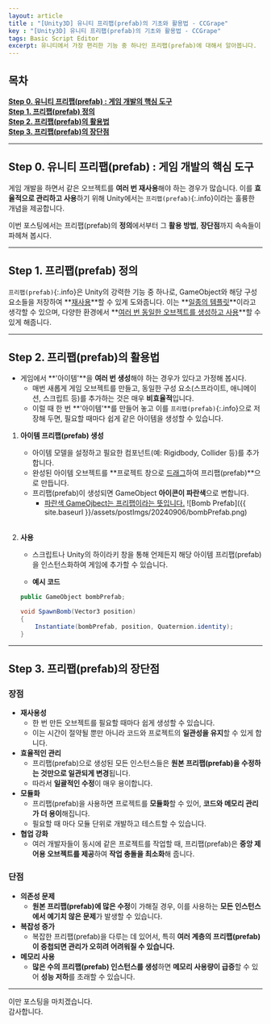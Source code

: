 ```yaml
---
layout: article 
title : "[Unity3D] 유니티 프리팹(prefab)의 기초와 활용법 - CCGrape"
key : "[Unity3D] 유니티 프리팹(prefab)의 기초와 활용법 - CCGrape"
tags: Basic Script Editor
excerpt: 유니티에서 가장 편리한 기능 중 하나인 프리팹(prefab)에 대해서 알아봅니다.
---
```


## 목차
**[Step 0. 유니티 프리팹(prefab) : 게임 개발의 핵심 도구](#step-0-유니티-프리팹prefab--게임-개발의-핵심-도구)**      
**[Step 1. 프리팹(prefab) 정의](#step-1-프리팹prefab-정의)**        
**[Step 2. 프리팹(prefab)의 활용법](#step-2-프리팹prefab의-활용법)**    
**[Step 3. 프리팹(prefab)의 장단점](#step-3-프리팹prefab의-장단점)**    

---
## Step 0. 유니티 프리팹(prefab) : 게임 개발의 핵심 도구

게임 개발을 하면서 같은 오브젝트를 **여러 번 재사용**해야 하는 경우가 많습니다. 
이를 **효율적으로 관리하고 사용**하기 위해 Unity에서는 `프리팹(prefab)`{:.info}이라는 훌륭한 개념을 제공합니다. 

이번 포스팅에서는 프리팹(prefab)의 **정의**에서부터 그 **활용 방법**, **장단점**까지 속속들이 파헤쳐 봅시다.

---
## Step 1. 프리팹(prefab) 정의

`프리팹(prefab)`{:.info}은 Unity의 강력한 기능 중 하나로, GameObject와 해당 구성 요소들을 저장하여 **<u>재사용</u>**할 수 있게 도와줍니다. 
이는 **<u>일종의 템플릿</u>**이라고 생각할 수 있으며, 다양한 환경에서 **<u>여러 번 동일한 오브젝트를 생성하고 사용</u>**할 수 있게 해줍니다.

---
## Step 2. 프리팹(prefab)의 활용법 

- 게임에서 **'아이템'**을 **여러 번 생성**해야 하는 경우가 있다고 가정해 봅시다. 
    - 매번 새롭게 게임 오브젝트를 만들고, 동일한 구성 요소(스프라이트, 애니메이션, 스크립트 등)를 추가하는 것은 매우 **비효율적**입니다. 
    - 이럴 때 한 번 **'아이템'**를 만들어 놓고 이를 `프리팹(prefab)`{:.info}으로 저장해 두면, 필요할 때마다 쉽게 같은 아이템을 생성할 수 있습니다.

1. **아이템 프리팹(prefab) 생성**
    - 아이템 모델을 설정하고 필요한 컴포넌트(예: Rigidbody, Collider 등)를 추가합니다.
    - 완성된 아이템 오브젝트를 **프로젝트 창으로 <u>드래그</u>하여 프리팹(prefab)**으로 만듭니다.
    - 프리팹(prefab)이 생성되면 GameObject **아이콘이 파란색**으로 변합니다.
        - <u>파란색 GameOjbect는 프리팹이라는 뜻입니다.</u>
    ![Bomb Prefab]({{ site.baseurl }}/assets/postImgs/20240906/bombPrefab.png)      
    <br/>

2. **사용**
    - 스크립트나 Unity의 하이라키 창을 통해 언제든지 해당 아이템 프리팹(prefab)을 인스턴스화하여 게임에 추가할 수 있습니다.

    - **예시 코드**     

    ```csharp
    public GameObject bombPrefab;
    
    void SpawnBomb(Vector3 position)
    {
        Instantiate(bombPrefab, position, Quaternion.identity);
    }
    ```

---
## Step 3. 프리팹(prefab)의 장단점

### 장점 
- **재사용성**
    - 한 번 만든 오브젝트를 필요할 때마다 쉽게 생성할 수 있습니다. 
    - 이는 시간이 절약될 뿐만 아니라 코드와 프로젝트의 **일관성을 유지**할 수 있게 합니다.
- **효율적인 관리**
    - 프리팹(prefab)으로 생성된 모든 인스턴스들은 **원본 프리팹(prefab)을 수정하는 것만으로 일관되게 변경**됩니다. 
    - 따라서 **일괄적인 수정**이 매우 용이합니다.
- **모듈화**
    - 프리팹(prefab)을 사용하면 프로젝트를 **모듈화**할 수 있어, **코드와 메모리 관리가 더 용이**해집니다. 
    - 필요할 때 마다 모듈 단위로 개발하고 테스트할 수 있습니다.
- **협업 강화**
    - 여러 개발자들이 동시에 같은 프로젝트를 작업할 때, 프리팹(prefab)은 **중앙 제어용 오브젝트를 제공**하여 **작업 충돌을 최소화**해 줍니다.

### 단점
- **의존성 문제**
    - **원본 프리팹(prefab)에 많은 수정**이 가해질 경우, 이를 사용하는 **모든 인스턴스에서 예기치 않은 문제**가 발생할 수 있습니다.
- **복잡성 증가**
    - 복잡한 프리팹(prefab)을 다루는 데 있어서, 특히 **여러 계층의 프리팹(prefab)이 중첩되면 관리가 오히려 어려워질 수 있습니다.**
- **메모리 사용**
    - **많은 수의 프리팹(prefab) 인스턴스를 생성**하면 **메모리 사용량이 급증**할 수 있어 **성능 저하**를 초래할 수 있습니다.

---
이만 포스팅을 마치겠습니다.     
감사합니다.